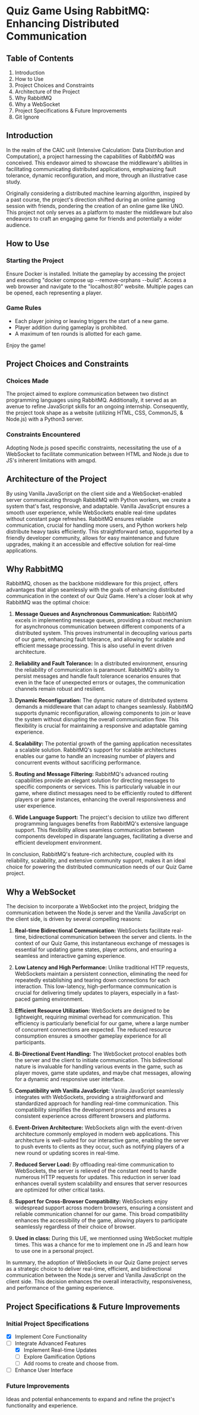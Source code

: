 # Quiz Game Using RabbitMQ: Enhancing Distributed Communication

## Table of Contents

1. Introduction
2. How to Use
3. Project Choices and Constraints
4. Architecture of the Project
5. Why RabbitMQ
6. Why a WebSocket
7. Project Specifications & Future Improvements
8. Git Ignore

## Introduction

In the realm of the CAlC unit (Intensive Calculation: Data Distribution and Computation), a project harnessing the capabilities of RabbitMQ was conceived. This endeavor aimed to showcase the middleware's abilities in facilitating communicating distributed applications, emphasizing fault tolerance, dynamic reconfiguration, and more, through an illustrative case study.

Originally considering a distributed machine learning algorithm, inspired by a past course, the project's direction shifted during an online gaming session with friends, pondering the creation of an online game like UNO. This project not only serves as a platform to master the middleware but also endeavors to craft an engaging game for friends and potentially a wider audience.

## How to Use

### Starting the Project

Ensure Docker is installed. Initiate the gameplay by accessing the project and executing "docker compose up --remove-orphans --build". Access a web browser and navigate to the "localhost:80" website. Multiple pages can be opened, each representing a player.

### Game Rules

* Each player joining or leaving triggers the start of a new game.
* Player addition during gameplay is prohibited.
* A maximum of ten rounds is allotted for each game.

Enjoy the game!

## Project Choices and Constraints

### Choices Made

The project aimed to explore communication between two distinct programming languages using RabbitMQ. Additionally, it served as an avenue to refine JavaScript skills for an ongoing internship. Consequently, the project took shape as a website (utilizing HTML, CSS, CommonJS, & Node.js) with a Python3 server.

### Constraints Encountered

Adopting Node.js posed specific constraints, necessitating the use of a WebSocket to facilitate communication between HTML and Node.js due to JS's inherent limitations with amqpd.

## Architecture of the Project

By using Vanilla JavaScript on the client side and a WebSocket-enabled server communicating through RabbitMQ with Python workers, we create a system that's fast, responsive, and adaptable. Vanilla JavaScript ensures a smooth user experience, while WebSockets enable real-time updates without constant page refreshes. RabbitMQ ensures reliable communication, crucial for handling more users, and Python workers help distribute heavy tasks efficiently. This straightforward setup, supported by a friendly developer community, allows for easy maintenance and future upgrades, making it an accessible and effective solution for real-time applications.

## Why RabbitMQ

RabbitMQ, chosen as the backbone middleware for this project, offers advantages that align seamlessly with the goals of enhancing distributed communication in the context of our Quiz Game. Here's a closer look at why RabbitMQ was the optimal choice:

1. **Message Queues and Asynchronous Communication:**
   RabbitMQ excels in implementing message queues, providing a robust mechanism for asynchronous communication between different components of a distributed system. This proves instrumental in decoupling various parts of our game, enhancing fault tolerance, and allowing for scalable and efficient message processing. This is also useful in event driven architecture.

2. **Reliability and Fault Tolerance:**
   In a distributed environment, ensuring the reliability of communication is paramount. RabbitMQ's ability to persist messages and handle fault tolerance scenarios ensures that even in the face of unexpected errors or outages, the communication channels remain robust and resilient.

3. **Dynamic Reconfiguration:**
   The dynamic nature of distributed systems demands a middleware that can adapt to changes seamlessly. RabbitMQ supports dynamic reconfiguration, allowing components to join or leave the system without disrupting the overall communication flow. This flexibility is crucial for maintaining a responsive and adaptable gaming experience.

4. **Scalability:**
   The potential growth of the gaming application necessitates a scalable solution. RabbitMQ's support for scalable architectures enables our game to handle an increasing number of players and concurrent events without sacrificing performance.

5. **Routing and Message Filtering:**
   RabbitMQ's advanced routing capabilities provide an elegant solution for directing messages to specific components or services. This is particularly valuable in our game, where distinct messages need to be efficiently routed to different players or game instances, enhancing the overall responsiveness and user experience.

6. **Wide Language Support:**
   The project's decision to utilize two different programming languages benefits from RabbitMQ's extensive language support. This flexibility allows seamless communication between components developed in disparate languages, facilitating a diverse and efficient development environment.

In conclusion, RabbitMQ's feature-rich architecture, coupled with its reliability, scalability, and extensive community support, makes it an ideal choice for powering the distributed communication needs of our Quiz Game project.

## Why a WebSocket

The decision to incorporate a WebSocket into the project, bridging the communication between the Node.js server and the Vanilla JavaScript on the client side, is driven by several compelling reasons:

1. **Real-time Bidirectional Communication:**
   WebSockets facilitate real-time, bidirectional communication between the server and clients. In the context of our Quiz Game, this instantaneous exchange of messages is essential for updating game states, player actions, and ensuring a seamless and interactive gaming experience.

2. **Low Latency and High Performance:**
   Unlike traditional HTTP requests, WebSockets maintain a persistent connection, eliminating the need for repeatedly establishing and tearing down connections for each interaction. This low-latency, high-performance communication is crucial for delivering timely updates to players, especially in a fast-paced gaming environment.

3. **Efficient Resource Utilization:**
   WebSockets are designed to be lightweight, requiring minimal overhead for communication. This efficiency is particularly beneficial for our game, where a large number of concurrent connections are expected. The reduced resource consumption ensures a smoother gameplay experience for all participants.

4. **Bi-Directional Event Handling:**
   The WebSocket protocol enables both the server and the client to initiate communication. This bidirectional nature is invaluable for handling various events in the game, such as player moves, game state updates, and maybe chat messages, allowing for a dynamic and responsive user interface.

5. **Compatibility with Vanilla JavaScript:**
   Vanilla JavaScript seamlessly integrates with WebSockets, providing a straightforward and standardized approach for handling real-time communication. This compatibility simplifies the development process and ensures a consistent experience across different browsers and platforms.

6. **Event-Driven Architecture:**
   WebSockets align with the event-driven architecture commonly employed in modern web applications. This architecture is well-suited for our interactive game, enabling the server to push events to clients as they occur, such as notifying players of a new round or updating scores in real-time.

7. **Reduced Server Load:**
   By offloading real-time communication to WebSockets, the server is relieved of the constant need to handle numerous HTTP requests for updates. This reduction in server load enhances overall system scalability and ensures that server resources are optimized for other critical tasks.

8. **Support for Cross-Browser Compatibility:**
   WebSockets enjoy widespread support across modern browsers, ensuring a consistent and reliable communication channel for our game. This broad compatibility enhances the accessibility of the game, allowing players to participate seamlessly regardless of their choice of browser.

9. **Used in class:**
   During this UE, we mentionned using WebSocket multiple times. This was a chance for me to implement one in JS and learn how to use one in a personal project.

In summary, the adoption of WebSockets in our Quiz Game project serves as a strategic choice to deliver real-time, efficient, and bidirectional communication between the Node.js server and Vanilla JavaScript on the client side. This decision enhances the overall interactivity, responsiveness, and performance of the gaming experience.

## Project Specifications & Future Improvements

### Initial Project Specifications

* [x] Implement Core Functionality
* [ ] Integrate Advanced Features
  * [x] Implement Real-time Updates
  * [ ] Explore Gamification Options
  * [ ] Add rooms to create and choose from.
* [ ] Enhance User Interface

### Future Improvements

Ideas and potential enhancements to expand and refine the project's functionality and experience.
